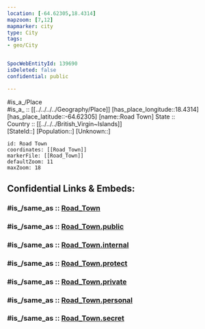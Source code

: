 ```yaml
---
location: [-64.62305,18.4314] 
mapzoom: [7,12] 
mapmarker: city 
type: City
tags:
- geo/City


SpocWebEntityId: 139690
isDeleted: false
confidential: public

---
```

#is_a_/Place  
#is_a_ :: [[../../../../Geography/Place]] 
[has_place_longitude::18.4314] 
[has_place_latitude::-64.62305] 
[name::Road Town] 
State ::  
Country :: [[../../../British_Virgin~Islands]]  
[StateId::] 
[Population::] 
[Unknown::] 


```leaflet
id: Road Town
coordinates: [[Road_Town]] 
markerFile: [[Road_Town]] 
defaultZoom: 11 
maxZoom: 18
```


## Confidential Links & Embeds: 

### #is_/same_as :: [Road_Town](/_Standards/Earth/Continent/America~Caribbean/British_Virgin-Islands/City/Road_Town.md) 

### #is_/same_as :: [Road_Town.public](/_public/Earth/Continent/America~Caribbean/British_Virgin-Islands/City/Road_Town.public.md) 

### #is_/same_as :: [Road_Town.internal](/_internal/Earth/Continent/America~Caribbean/British_Virgin-Islands/City/Road_Town.internal.md) 

### #is_/same_as :: [Road_Town.protect](/_protect/Earth/Continent/America~Caribbean/British_Virgin-Islands/City/Road_Town.protect.md) 

### #is_/same_as :: [Road_Town.private](/_private/Earth/Continent/America~Caribbean/British_Virgin-Islands/City/Road_Town.private.md) 

### #is_/same_as :: [Road_Town.personal](/_personal/Earth/Continent/America~Caribbean/British_Virgin-Islands/City/Road_Town.personal.md) 

### #is_/same_as :: [Road_Town.secret](/_secret/Earth/Continent/America~Caribbean/British_Virgin-Islands/City/Road_Town.secret.md)

